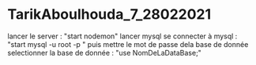 # TarikAboulhouda_7_28022021

lancer le server : "start nodemon"
lancer mysql
se connecter à mysql : "start mysql -u root -p " puis mettre le mot de passe dela base de donnée
selectionner la base de donnée : "use NomDeLaDataBase;"